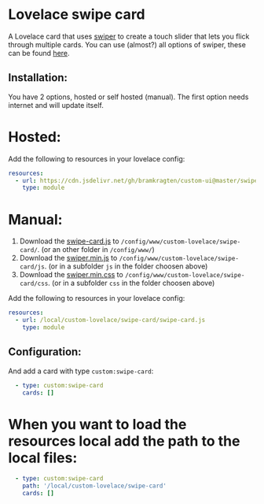 # Lovelace swipe card

A Lovelace card that uses [swiper](http://idangero.us/swiper/) to create a touch slider that lets you flick through multiple cards.
You can use (almost?) all options of swiper, these can be found [here](http://idangero.us/swiper/api/).

## Installation:

You have 2 options, hosted or self hosted (manual). The first option needs internet and will update itself.

# Hosted:
Add the following to resources in your lovelace config:

```yaml
resources:
  - url: https://cdn.jsdelivr.net/gh/bramkragten/custom-ui@master/swipe-card/swipe-card.min.js
    type: module
```

# Manual:
1. Download the [swipe-card.js](https://raw.githubusercontent.com/bramkragten/custom-ui/master/swipe-card/swipe-card.js) to `/config/www/custom-lovelace/swipe-card/`. (or an other folder in `/config/www/`)
2. Download the [swiper.min.js](https://raw.githubusercontent.com/bramkragten/custom-ui/master/swipe-card/js/swiper.min.js) to `/config/www/custom-lovelace/swipe-card/js`. (or in a subfolder `js` in the folder choosen above)
3. Download the [swiper.min.css](https://raw.githubusercontent.com/bramkragten/custom-ui/master/swipe-card/css/swiper.min.css) to `/config/www/custom-lovelace/swipe-card/css`. (or in a subfolder `css` in the folder choosen above)

Add the following to resources in your lovelace config:
```yaml
resources:
  - url: /local/custom-lovelace/swipe-card/swipe-card.js
    type: module
```
## Configuration:

And add a card with type `custom:swipe-card`:
```yaml
  - type: custom:swipe-card
    cards: []
```

# When you want to load the resources local add the path to the local files:
```yaml
  - type: custom:swipe-card
    path: '/local/custom-lovelace/swipe-card'
    cards: []
```
